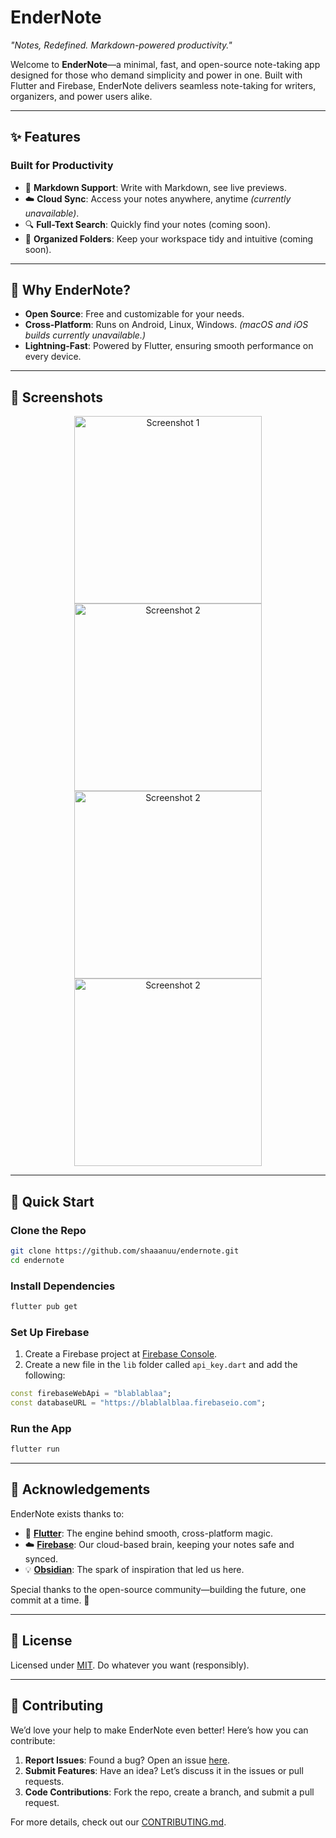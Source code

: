 # **EnderNote**

_"Notes, Redefined. Markdown-powered productivity."_

Welcome to **EnderNote**—a minimal, fast, and open-source note-taking app designed for those who demand simplicity and power in one. Built with Flutter and Firebase, EnderNote delivers seamless note-taking for writers, organizers, and power users alike.

---

## **✨ Features**

### **Built for Productivity**

- 📝 **Markdown Support**: Write with Markdown, see live previews.
- ☁️ **Cloud Sync**: Access your notes anywhere, anytime _(currently unavailable)_.
- 🔍 **Full-Text Search**: Quickly find your notes (coming soon).
- 📁 **Organized Folders**: Keep your workspace tidy and intuitive (coming soon).

---

## **🚀 Why EnderNote?**

- **Open Source**: Free and customizable for your needs.
- **Cross-Platform**: Runs on Android, Linux, Windows. _(macOS and iOS builds currently unavailable.)_
- **Lightning-Fast**: Powered by Flutter, ensuring smooth performance on every device.

---

## **📸 Screenshots**

<p align="center">
  <img src="screenshots/1.JPG" alt="Screenshot 1" width="300px" />
  <img src="screenshots/2.JPG" alt="Screenshot 2" width="300px" />
  <img src="screenshots/4.JPG" alt="Screenshot 2" width="300px" />
  <img src="screenshots/3.JPG" alt="Screenshot 2" width="300px" />
</p>

---

## **🚦 Quick Start**

### **Clone the Repo**

```bash
git clone https://github.com/shaaanuu/endernote.git
cd endernote
```

### **Install Dependencies**

```bash
flutter pub get
```

### **Set Up Firebase**

1. Create a Firebase project at [Firebase Console](https://console.firebase.google.com/).
2. Create a new file in the `lib` folder called `api_key.dart` and add the following:

```dart
const firebaseWebApi = "blablablaa";
const databaseURL = "https://blablalblaa.firebaseio.com";
```

### **Run the App**

```bash
flutter run
```

---

## **🙌 Acknowledgements**

EnderNote exists thanks to:

- 🌿 **[Flutter](https://flutter.dev)**: The engine behind smooth, cross-platform magic.
- ☁️ **[Firebase](https://firebase.google.com)**: Our cloud-based brain, keeping your notes safe and synced.
- 💡 **[Obsidian](https://obsidian.md)**: The spark of inspiration that led us here.

Special thanks to the open-source community—building the future, one commit at a time. 🚀

---

## **📜 License**

Licensed under [MIT](https://github.com/shaaanuu/endernote/blob/main/LICENSE). Do whatever you want (responsibly).

---

## **🤝 Contributing**

We’d love your help to make EnderNote even better! Here’s how you can contribute:

1. **Report Issues**: Found a bug? Open an issue [here](https://github.com/shaaanuu/endernote/issues).
2. **Submit Features**: Have an idea? Let’s discuss it in the issues or pull requests.
3. **Code Contributions**: Fork the repo, create a branch, and submit a pull request.

For more details, check out our [CONTRIBUTING.md](https://github.com/shaaanuu/endernote/blob/main/CONTRIBUTING.md).

